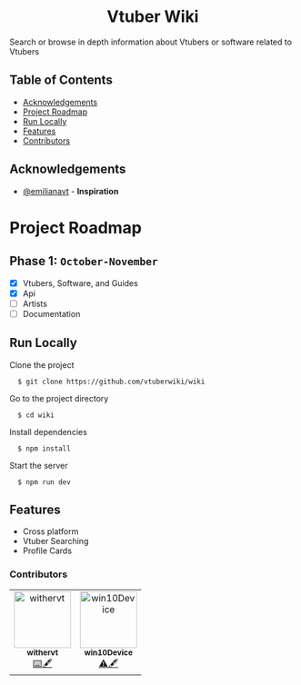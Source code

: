 <div align="center">
   <h1 align="center">Vtuber Wiki</h1>
</div>

Search or browse in depth information about Vtubers or software related to Vtubers

## Table of Contents

- [Acknowledgements](#acknowledgements)
- [Project Roadmap](#project-roadmap)
- [Run Locally](#run-locally)
- [Features](#features)
- [Contributors](#contributors)

## Acknowledgements

- [@emilianavt](https://github.com/emilianavt) - **Inspiration**

# Project Roadmap

## Phase 1: `October-November`

- [x] Vtubers, Software, and Guides
- [x] Api
- [ ] Artists
- [ ] Documentation

## Run Locally

Clone the project

```shell
  $ git clone https://github.com/vtuberwiki/wiki
```

Go to the project directory

```shell
  $ cd wiki
```

Install dependencies

```shell
  $ npm install
```

Start the server

```shell
  $ npm run dev
```

## Features

- Cross platform
- Vtuber Searching
- Profile Cards

### Contributors

<table>
  <tbody>
    <tr>
    <td align="center">
        <a href="https://github.com/withervt">
          <img src="https://avatars.githubusercontent.com/u/93791569" width="100px;" alt="withervt"/>
          <br />
          <sub><b>withervt</b></sub>
        </a>
        <br />
        <a href="https://code-wiki.hylia.dev" title="Programming">⌨️</a><a href="https://code-wiki.hylia.dev" title="Writing Documentation">🖋️</a>
      </td>
      <td align="center">
        <a href="https://github.com/win10Device">
          <img src="https://avatars.githubusercontent.com/u/44788187?v=4" width="100px;" alt="win10Device"/>
          <br />
          <sub><b>win10Device</b></sub>
        </a>
        <br />
        <a href="https://code-wiki.hylia.dev" title="Testing">⚠️</a><a href="https://code-wiki.hylia.dev" title="Writing Documentation">🖋️</a>
      </td>
    </tr>
  </tbody>
</table>

